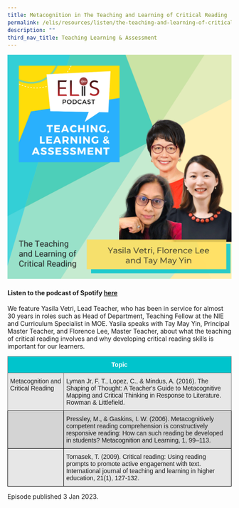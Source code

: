 ```yaml
---
title: Metacognition in The Teaching and Learning of Critical Reading
permalink: /elis/resources/listen/the-teaching-and-learning-of-critical-reading/
description: ""
third_nav_title: Teaching Learning & Assessment
---
```


![](/images/cover-art-with-titles-and-names-(1).png)

#### Listen to the podcast of Spotify [here](https://open.spotify.com/episode/2kO16WYsxE9Rc5rpsFuWRR?go=1&sp_cid=fb89c5c9cad1419ddb84b19369d51b8f&utm_source=embed_player_p&utm_medium=desktop&nd=1)

We feature Yasila Vetri, Lead Teacher, who has been in service for almost 30 years in roles such as Head of Department, Teaching Fellow at the NIE and Curriculum Specialist in MOE. Yasila speaks with Tay May Yin, Principal Master Teacher, and Florence Lee, Master Teacher, about what the teaching of critical reading involves and why developing critical reading skills is important for our learners.

<style type="text/css">
.tg  {border-collapse:collapse;border-spacing:0;}
.tg td{border-color:black;border-style:solid;border-width:1px;font-family:Arial, sans-serif;font-size:14px;
  overflow:hidden;padding:10px 5px;word-break:normal;}
.tg th{border-color:black;border-style:solid;border-width:1px;font-family:Arial, sans-serif;font-size:14px;
  font-weight:normal;overflow:hidden;padding:10px 5px;word-break:normal;}
.tg .tg-ag2m{background-color:#E7E7E7;text-align:left;vertical-align:top}
.tg .tg-gip3{background-color:#E7E7E7;border-color:inherit;text-align:left;vertical-align:top}
.tg .tg-otuj{background-color:#00C4CC;border-color:inherit;color:#FFF;font-weight:bold;text-align:center;vertical-align:middle}
.tg .tg-rfng{background-color:#D4D4D4;text-align:left;vertical-align:top}
</style>
<table class="tg">
<thead>
  <tr>
    <th class="tg-otuj" colspan="2"><span style="font-weight:600;color:#FFF;background-color:#00C4CC">Topic</span></th>
  </tr>
</thead>
<tbody>
  <tr>
    <td class="tg-gip3">Metacognition and Critical Reading</td>
    <td class="tg-gip3">Lyman Jr, F. T., Lopez, C., &amp; Mindus, A. (2016). The Shaping of Thought: A Teacher's Guide to Metacognitive Mapping and Critical Thinking in Response to Literature. Rowman &amp; Littlefield.</td>
  </tr>
  <tr>
    <td class="tg-rfng"> </td>
    <td class="tg-rfng">Pressley, M., &amp; Gaskins, I. W. (2006). Metacognitively competent reading comprehension is constructively responsive reading: How can such reading be developed in students? Metacognition and Learning, 1, 99–113.</td>
  </tr>
  <tr>
    <td class="tg-ag2m"> </td>
    <td class="tg-ag2m">Tomasek, T. (2009). Critical reading: Using reading prompts to promote active engagement with text. International journal of teaching and learning in higher education, 21(1), 127-132.</td>
  </tr>
</tbody>
</table>

Episode published 3 Jan 2023.